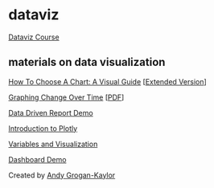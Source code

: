 # dataviz

[Dataviz Course](https://agrogan1.github.io/dataviz/dataviz-course/)

## materials on data visualization

[How To Choose A Chart: A Visual Guide](./how-to-choose-a-chart/how-to-choose-a-chart-a-visual-guide.pdf) [[Extended Version](./how-to-choose-a-chart/how-to-choose-a-chart-v3.html)]

[Graphing Change Over Time](./graphing-change-over-time/index.html) [[PDF](./graphing-change-over-time/index.pdf)]

[Data Driven Report Demo](./data-driven-report-demo/)

[Introduction to Plotly](./plotly-intro/)

[Variables and Visualization](./variables-and-visualization/variables-and-visualization.html#/)

[Dashboard Demo](./dashboard/dashboard.html)

Created by [Andy Grogan-Kaylor](https://agrogan1.github.io/)